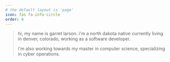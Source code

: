```yaml
---
# the default layout is 'page'
icon: fas fa-info-circle
order: 4
---
```


> hi, my name is garret larson. i'm a north dakota native currently living in denver, colorado, working as a software developer. 
> 
> i'm also working towards my master in computer science, specializing in cyber operations.
